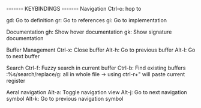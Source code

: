 ------- KEYBINDINGS -------
Navigation
Ctrl-o: hop to

gd: Go to definition
gr: Go to references
gi: Go to implementation

Documentation
gh: Show hover documentation
gk: Show signature documentation

Buffer Management
Ctrl-x: Close buffer
Alt-h: Go to previous buffer
Alt-l: Go to next buffer

Search
Ctrl-f: Fuzzy search in current buffer
Ctrl-b: Find existing buffers
:%s/search/replace/g: all in whole file
    -> using ctrl-r+" will paste current register

Aeral navigation
Alt-a: Toggle navigation view
Alt-j: Go to next navigation symbol
Alt-k: Go to previous navigation symbol
